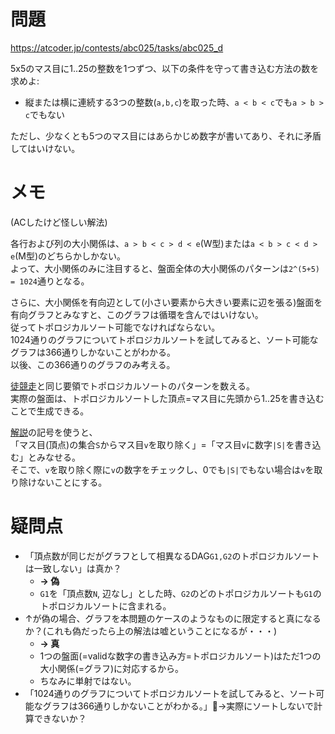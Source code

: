 # 問題

https://atcoder.jp/contests/abc025/tasks/abc025_d

5x5のマス目に1..25の整数を1つずつ、以下の条件を守って書き込む方法の数を求めよ:

- 縦または横に連続する3つの整数(`a,b,c`)を取った時、`a < b < c`でも`a > b > c`でもない

ただし、少なくとも5つのマス目にはあらかじめ数字が書いてあり、それに矛盾してはいけない。

# メモ

(ACしたけど怪しい解法)

各行および列の大小関係は、`a > b < c > d < e`(W型)または`a < b > c < d > e`(M型)のどちらかしかない。\
よって、大小関係のみに注目すると、盤面全体の大小関係のパターンは`2^(5+5) = 1024`通りとなる。

さらに、大小関係を有向辺として(小さい要素から大きい要素に辺を張る)盤面を有向グラフとみなすと、このグラフは循環を含んではいけない。\
従ってトポロジカルソート可能でなければならない。\
1024通りのグラフについてトポロジカルソートを試してみると、ソート可能なグラフは366通りしかないことがわかる。\
以後、この366通りのグラフのみ考える。

[徒競走](https://atcoder.jp/contests/abc041/tasks/abc041_d)と同じ要領でトポロジカルソートのパターンを数える。\
実際の盤面は、トポロジカルソートした頂点=マス目に先頭から1..25を書き込むことで生成できる。

[解説](http://abc041.contest.atcoder.jp/data/abc/041/editorial.pdf)の記号を使うと、\
「マス目(頂点)の集合`S`からマス目`v`を取り除く」=「マス目`v`に数字`|S|`を書き込む」とみなせる。\
そこで、`v`を取り除く際に`v`の数字をチェックし、0でも`|S|`でもない場合は`v`を取り除けないことにする。

# 疑問点

- 「頂点数が同じだがグラフとして相異なるDAG`G1,G2`のトポロジカルソートは一致しない」は真か？
  - **→ 偽**
  - `G1`を「頂点数`N`, 辺なし」とした時、`G2`のどのトポロジカルソートも`G1`のトポロジカルソートに含まれる。
- ↑が偽の場合、グラフを本問題のケースのようなものに限定すると真になるか？(これも偽だったら上の解法は嘘ということになるが・・・)
  - **→ 真**
  - 1つの盤面(=validな数字の書き込み方=トポロジカルソート)はただ1つの大小関係(=グラフ)に対応するから。
  - ちなみに単射ではない。
- 「1024通りのグラフについてトポロジカルソートを試してみると、ソート可能なグラフは366通りしかないことがわかる。」→実際にソートしないで計算できないか？
